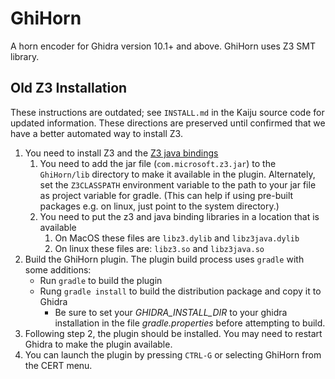 # GhiHorn
A horn encoder for Ghidra version 10.1+ and above.
GhiHorn uses Z3 SMT library.

## Old Z3 Installation

These instructions are outdated; see `INSTALL.md` in the Kaiju
source code for updated information. These directions are
preserved until confirmed that we have a better automated way
to install Z3.

1. You need to install Z3 and the [Z3 java bindings](https://github.com/Z3Prover/z3#java)
   1. You need to add the jar file (`com.microsoft.z3.jar`) to the `GhiHorn/lib`
      directory to make it available in the plugin.
      Alternately, set the `Z3CLASSPATH` environment variable to the path to your
      jar file as project variable for gradle. (This can help if using pre-built
      packages e.g. on linux, just point to the system directory.)
   2. You need to put the z3 and java binding libraries in a location that is available
      1. On MacOS these files are `libz3.dylib` and `libz3java.dylib`
      2. On linux these files are: `libz3.so` and `libz3java.so`
2. Build the GhiHorn plugin. The plugin build process uses `gradle` with some additions:
      * Run `gradle` to build the plugin
      * Rung `gradle install` to build the distribution package and copy it to Ghidra 
        * Be sure to set your _GHIDRA_INSTALL_DIR_ to your ghidra installation
          in the file _gradle.properties_ before attempting to build.
3. Following step 2, the plugin should be installed. You may need to restart
   Ghidra to make the plugin available.
4. You can launch the plugin by pressing `CTRL-G` or selecting GhiHorn from the
   CERT menu.
